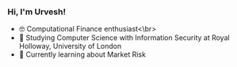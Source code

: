 ### Hi, I'm Urvesh!

- 🤓 Computational Finance enthusiast<\br>
- 🌱 Studying Computer Science with Information Security at Royal Holloway, University of London</br> 
- 💭 Currently learning about Market Risk
